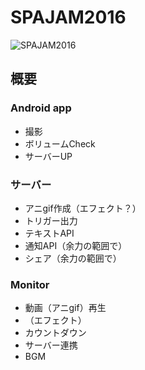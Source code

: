 # SPAJAM2016

![SPAJAM2016](http://spajam.jp/2016/wp/wp-content/themes/spajam2016/img/home/keyimg.png)

## 概要

### Android app

- 撮影
- ボリュームCheck
- サーバーUP

### サーバー

 - アニgif作成（エフェクト？）
 - トリガー出力
 - テキストAPI
 - 通知API（余力の範囲で）
 - シェア（余力の範囲で）

### Monitor

 - 動画（アニgif）再生
 - （エフェクト）
 - カウントダウン
 - サーバー連携
 - BGM

